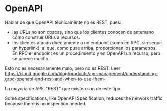 # OpenAPI
Hablar de que OpenAPI técnicamente no es REST, pues:

* las URLs no son opacas, sino que los clientes conocen de antemano cómo construir URLs a recursos.
* los clientes atacan directamente a un endpoint (como en RPC, sin seguir un hyperlink), al que, como puse arriba, proporcionan los parámetros. En RPC el endpoint es un procedimiento y en OpenAPI un recurso, pero se parece mucho.

Esto no es necesariamente malo; pero no es REST. Leer https://cloud.google.com/blog/products/api-management/understanding-grpc-openapi-and-rest-and-when-to-use-them-

La mayoría de APIs "REST" que existen son de este tipo.

Some specifications, like OpenAPI Specification, reduces the network traffic because there is no inspection needed.
